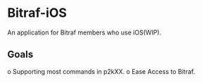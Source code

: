 Bitraf-iOS
==========

An application for Bitraf members who use iOS(WIP).

Goals
-----

o Supporting most commands in p2kXX.
o Ease Access to Bitraf.
